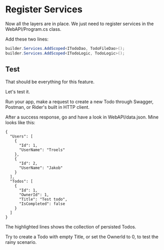 # Register Services
Now all the layers are in place. We just need to register services in the WebAPI/Program.cs class.

Add these two lines:

```csharp
builder.Services.AddScoped<ITodoDao, TodoFileDao>();
builder.Services.AddScoped<ITodoLogic, TodoLogic>();
```

## Test
That should be everything for this feature.

Let's test it.

Run your app, make a request to create a new Todo through Swagger, Postman, or Rider's built in HTTP client.

After a success response, go and have a look in WebAPI/data.json. Mine looks like this:

```json{12-19}
{
  "Users": [
    {
      "Id": 1,
      "UserName": "Troels"
    },
    {
      "Id": 2,
      "UserName": "Jakob"
    }
  ],
  "Todos": [
    {
      "Id": 1,
      "OwnerId": 1,
      "Title": "Test todo",
      "IsCompleted": false
    }
  ]
}
```
The highlighted lines shows the collection of persisted Todos.

Try to create a Todo with empty Title, or set the OwnerId to 0, to test the rainy scenario.

